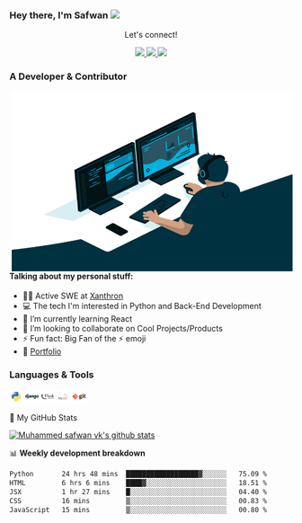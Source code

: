 ### Hey there, I'm  Safwan <img src="https://media.giphy.com/media/hvRJCLFzcasrR4ia7z/giphy.gif" width="25px">

<div align="center">
<p align="center">Let's connect!</p>
<a href="https://twitter.com/_safwanvk/">
    <img src="https://img.shields.io/badge/Twitter-1DA1F2?style=for-the-badge&logo=twitter&logoColor=white" />
</a>

<a href="https://www.instagram.com/_safwanvk/">
    <img src="https://img.shields.io/badge/Instagram-E4405F?style=for-the-badge&logo=instagram&logoColor=white" />
</a>

<a href="https://www.linkedin.com/in/safwan-vk/">
    <img src="https://img.shields.io/badge/linkedin-%230077B5.svg?&style=for-the-badge&logo=linkedin&logoColor=white" />
</a>
</div>

### A Developer & Contributor

<img align="right" alt="GIF" src="code.gif" width="500" height="320" />

#### Talking about my personal stuff:

- 🙋‍♂️ Active SWE at [Xanthron][dsccui]
- 💻 The tech I'm interested in Python and Back-End Development
- 🌱 I’m currently learning React
- 🕺️ I’m looking to collaborate on Cool Projects/Products
- ⚡ Fun fact: Big Fan of the :zap: emoji
- 📄 [Portfolio][profile]

### Languages & Tools

<code><img width=24px src="https://raw.githubusercontent.com/github/explore/80688e429a7d4ef2fca1e82350fe8e3517d3494d/topics/python/python.png"></code>
<code><img width=24px src="https://raw.githubusercontent.com/github/explore/80688e429a7d4ef2fca1e82350fe8e3517d3494d/topics/django/django.png"></code>
<code><img width=24px src="https://raw.githubusercontent.com/github/explore/80688e429a7d4ef2fca1e82350fe8e3517d3494d/topics/flask/flask.png"></code>
<code><img width=24px src="https://raw.githubusercontent.com/github/explore/80688e429a7d4ef2fca1e82350fe8e3517d3494d/topics/mysql/mysql.png"></code>
<code><img width=24px src="https://raw.githubusercontent.com/github/explore/80688e429a7d4ef2fca1e82350fe8e3517d3494d/topics/git/git.png"></code>


📝 My GitHub Stats
<br>

[![Muhammed safwan vk's github stats](https://github-readme-stats.vercel.app/api?username=safwanvk&count_private=true&theme=gotham&showicons=true)](https://github.com/safwanvk/github-readme-stats)


📊 **Weekly development breakdown**
<!--START_SECTION:waka-->
```text
Python       24 hrs 48 mins  ██████████████████▓░░░░░░   75.09 % 
HTML         6 hrs 6 mins    ████▓░░░░░░░░░░░░░░░░░░░░   18.51 % 
JSX          1 hr 27 mins    █░░░░░░░░░░░░░░░░░░░░░░░░   04.40 % 
CSS          16 mins         ▒░░░░░░░░░░░░░░░░░░░░░░░░   00.83 % 
JavaScript   15 mins         ▒░░░░░░░░░░░░░░░░░░░░░░░░   00.80 % 
```
<!--END_SECTION:waka-->



[dsccui]: https://xanthron.com/
[profile]: https://safwanvk.live/
